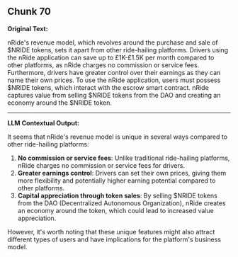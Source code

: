 ## Chunk 70

**Original Text:**

nRide's revenue model, which revolves around the purchase and sale of $NRIDE tokens, sets it apart from
other ride-hailing platforms. Drivers using the nRide application can save up to £1K-£1.5K per month
compared to other platforms, as nRide charges no commission or service fees. Furthermore, drivers have
greater control over their earnings as they can name their own prices. To use the nRide application, users
must possess $NRIDE tokens, which interact with the escrow smart contract. nRide captures value from
selling $NRIDE tokens from the DAO and creating an economy around the $NRIDE token.

---

**LLM Contextual Output:**

It seems that nRide's revenue model is unique in several ways compared to other ride-hailing platforms:

1. **No commission or service fees**: Unlike traditional ride-hailing platforms, nRide charges no commission or service fees for drivers.
2. **Greater earnings control**: Drivers can set their own prices, giving them more flexibility and potentially higher earning potential compared to other platforms.
3. **Capital appreciation through token sales**: By selling $NRIDE tokens from the DAO (Decentralized Autonomous Organization), nRide creates an economy around the token, which could lead to increased value appreciation.

However, it's worth noting that these unique features might also attract different types of users and have implications for the platform's business model.
